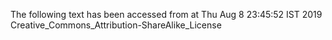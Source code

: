 The following text has been accessed from at Thu Aug 8 23:45:52 IST 2019
Creative_Commons_Attribution-ShareAlike_License
